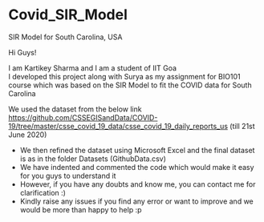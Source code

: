 # Covid_SIR_Model
SIR Model for South Carolina, USA

  
Hi Guys!

I am Kartikey Sharma and I am a student of IIT Goa<br>
I developed this project along with Surya as my assignment for BIO101 course which was based on the SIR Model to fit the COVID data for South Carolina

We used the dataset from the below link
https://github.com/CSSEGISandData/COVID-19/tree/master/csse_covid_19_data/csse_covid_19_daily_reports_us
(till 21st June 2020)

- We then refined the dataset using Microsoft Excel and the final dataset is as in the folder Datasets (GithubData.csv)
- We have indented and commented the code which would make it easy for you guys to understand it
- However, if you have any doubts and know me, you can contact me for clarification :)
- Kindly raise any issues if you find any error or want to improve and we would be more than happy to help :p

